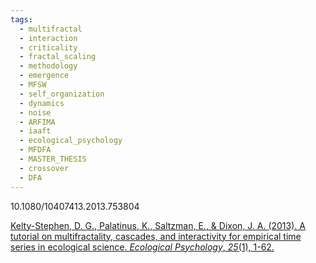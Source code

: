 ```yaml
---
tags:
  - multifractal
  - interaction
  - criticality
  - fractal_scaling
  - methodology
  - emergence
  - MFSW
  - self_organization
  - dynamics
  - noise
  - ARFIMA
  - iaaft
  - ecological_psychology
  - MFDFA
  - MASTER_THESIS
  - crossover
  - DFA
---
```

10.1080/10407413.2013.753804

[Kelty-Stephen, D. G., Palatinus, K., Saltzman, E., & Dixon, J. A. (2013). A tutorial on multifractality, cascades, and interactivity for empirical time series in ecological science. _Ecological Psychology_, _25_(1), 1-62.](https://www.researchgate.net/profile/Damian-Kelty-Stephen/publication/235350307_A_Tutorial_on_Multifractality_Cascades_and_Interactivity_for_Empirical_Time_Series_in_Ecological_Science/links/0fcfd5138dc3e126c0000000/A-Tutorial-on-Multifractality-Cascades-and-Interactivity-for-Empirical-Time-Series-in-Ecological-Science.pdf)